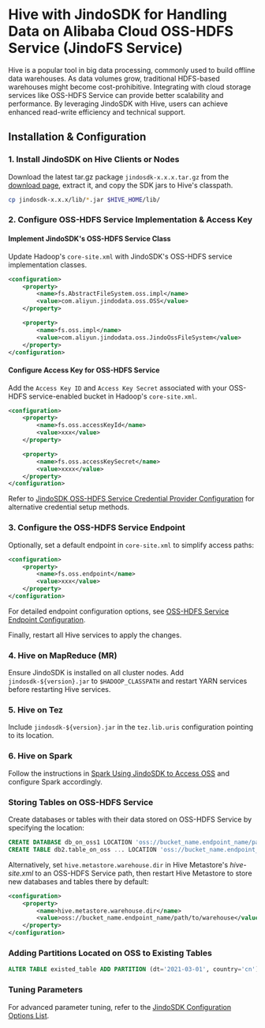 # Hive with JindoSDK for Handling Data on Alibaba Cloud OSS-HDFS Service (JindoFS Service)

Hive is a popular tool in big data processing, commonly used to build offline data warehouses. As data volumes grow, traditional HDFS-based warehouses might become cost-prohibitive. Integrating with cloud storage services like OSS-HDFS Service can provide better scalability and performance. By leveraging JindoSDK with Hive, users can achieve enhanced read-write efficiency and technical support.

## Installation & Configuration

### 1. Install JindoSDK on Hive Clients or Nodes

Download the latest tar.gz package `jindosdk-x.x.x.tar.gz` from the [download page](../jindosdk_download.md), extract it, and copy the SDK jars to Hive's classpath.

```bash
cp jindosdk-x.x.x/lib/*.jar $HIVE_HOME/lib/
```

### 2. Configure OSS-HDFS Service Implementation & Access Key

#### Implement JindoSDK's OSS-HDFS Service Class

Update Hadoop's `core-site.xml` with JindoSDK's OSS-HDFS service implementation classes.

```xml
<configuration>
    <property>
        <name>fs.AbstractFileSystem.oss.impl</name>
        <value>com.aliyun.jindodata.oss.OSS</value>
    </property>

    <property>
        <name>fs.oss.impl</name>
        <value>com.aliyun.jindodata.oss.JindoOssFileSystem</value>
    </property>
</configuration>
```

#### Configure Access Key for OSS-HDFS Service

Add the `Access Key ID` and `Access Key Secret` associated with your OSS-HDFS service-enabled bucket in Hadoop's `core-site.xml`.

```xml
<configuration>
    <property>
        <name>fs.oss.accessKeyId</name>
        <value>xxx</value>
    </property>

    <property>
        <name>fs.oss.accessKeySecret</name>
        <value>xxxx</value>
    </property>
</configuration>
```
Refer to [JindoSDK OSS-HDFS Service Credential Provider Configuration](../jindosdk_credential_provider.md) for alternative credential setup methods.

### 3. Configure the OSS-HDFS Service Endpoint

Optionally, set a default endpoint in `core-site.xml` to simplify access paths:

```xml
<configuration>
    <property>
        <name>fs.oss.endpoint</name>
        <value>xxx</value>
    </property>
</configuration>
```
For detailed endpoint configuration options, see [OSS-HDFS Service Endpoint Configuration](../jindosdk_endpoint_configuration.md).

Finally, restart all Hive services to apply the changes.

### 4. Hive on MapReduce (MR)

Ensure JindoSDK is installed on all cluster nodes. Add `jindosdk-${version}.jar` to `$HADOOP_CLASSPATH` and restart YARN services before restarting Hive services.

### 5. Hive on Tez

Include `jindosdk-${version}.jar` in the `tez.lib.uris` configuration pointing to its location.

### 6. Hive on Spark

Follow the instructions in [Spark Using JindoSDK to Access OSS](../spark/jindosdk_on_spark.md) and configure Spark accordingly.

### Storing Tables on OSS-HDFS Service

Create databases or tables with their data stored on OSS-HDFS Service by specifying the location:

```sql
CREATE DATABASE db_on_oss1 LOCATION 'oss://bucket_name.endpoint_name/path/to/db1';
CREATE TABLE db2.table_on_oss ... LOCATION 'oss://bucket_name.endpoint_name/path/to/db2/tablepath';
```

Alternatively, set `hive.metastore.warehouse.dir` in Hive Metastore's *hive-site.xml* to an OSS-HDFS Service path, then restart Hive Metastore to store new databases and tables there by default:

```xml
<configuration>
    <property>
        <name>hive.metastore.warehouse.dir</name>
        <value>oss://bucket_name.endpoint_name/path/to/warehouse</value>
    </property>
</configuration>
```

### Adding Partitions Located on OSS to Existing Tables

```sql
ALTER TABLE existed_table ADD PARTITION (dt='2021-03-01', country='cn') LOCATION 'oss://bucket_name.endpoint_name/path/to/us/part210301cn';
```

### Tuning Parameters

For advanced parameter tuning, refer to the [JindoSDK Configuration Options List](../jindosdk_configuration.md).